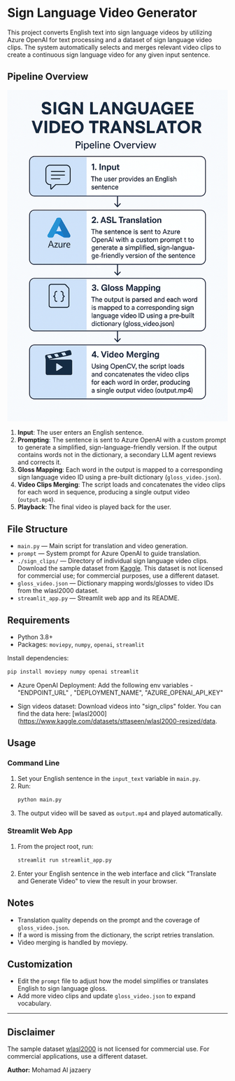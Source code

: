 # Sign Language Video Generator

This project converts English text into sign language videos by utilizing Azure OpenAI for text processing and a dataset of sign language video clips. The system automatically selects and merges relevant video clips to create a continuous sign language video for any given input sentence.

## Pipeline Overview

![Pipeline Diagram](pipline.png)


1. **Input**: The user enters an English sentence.
2. **Prompting**: The sentence is sent to Azure OpenAI with a custom prompt to generate a simplified, sign-language-friendly version. If the output contains words not in the dictionary, a secondary LLM agent reviews and corrects it.
3. **Gloss Mapping**: Each word in the output is mapped to a corresponding sign language video ID using a pre-built dictionary (`gloss_video.json`).
4. **Video Clips Merging**: The script loads and concatenates the video clips for each word in sequence, producing a single output video (`output.mp4`).
5. **Playback**: The final video is played back for the user.




## File Structure

- `main.py` — Main script for translation and video generation.
- `prompt` — System prompt for Azure OpenAI to guide translation.
- `./sign_clips/` — Directory of individual sign language video clips. Download the sample dataset from [Kaggle](https://www.kaggle.com/datasets/sttaseen/wlasl2000-resized/data). This dataset is not licensed for commercial use; for commercial purposes, use a different dataset.
- `gloss_video.json` — Dictionary mapping words/glosses to video IDs from the wlasl2000 dataset.
- `streamlit_app.py` — Streamlit web app and its README.

## Requirements

- Python 3.8+
- Packages: `moviepy`, `numpy`, `openai`, `streamlit`

Install dependencies:
```bash
pip install moviepy numpy openai streamlit
```

- Azure OpenAI Deployment:
Add the following env variables - "ENDPOINT_URL" , "DEPLOYMENT_NAME", "AZURE_OPENAI_API_KEY"

- Sign videos dataset:
Download videos into "sign_clips" folder. You can find the data here: [wlasl2000](https://www.kaggle.com/datasets/sttaseen/wlasl2000-resized/data. 

## Usage

### Command Line

1. Set your English sentence in the `input_text` variable in `main.py`.
2. Run:
   ```bash
   python main.py
   ```
3. The output video will be saved as `output.mp4` and played automatically.

### Streamlit Web App

1. From the project root, run:
   ```bash
   streamlit run streamlit_app.py
   ```
2. Enter your English sentence in the web interface and click "Translate and Generate Video" to view the result in your browser.

## Notes

- Translation quality depends on the prompt and the coverage of `gloss_video.json`.
- If a word is missing from the dictionary, the script retries translation.
- Video merging is handled by moviepy.

## Customization

- Edit the `prompt` file to adjust how the model simplifies or translates English to sign language gloss.
- Add more video clips and update `gloss_video.json` to expand vocabulary.

---

## Disclaimer

The sample dataset [wlasl2000](https://www.kaggle.com/datasets/sttaseen/wlasl2000-resized/data) is not licensed for commercial use. For commercial applications, use a different dataset.



**Author:** Mohamad Al jazaery
